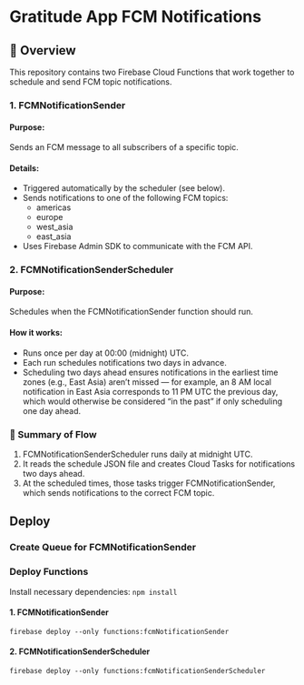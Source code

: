 # Gratitude App FCM Notifications

## 📘 Overview

This repository contains two Firebase Cloud Functions that work together to schedule and send FCM topic notifications.

### 1. FCMNotificationSender

#### Purpose:

Sends an FCM message to all subscribers of a specific topic.

#### Details:

- Triggered automatically by the scheduler (see below).
- Sends notifications to one of the following FCM topics:
  - americas
  - europe
  - west_asia
  - east_asia
- Uses Firebase Admin SDK to communicate with the FCM API.

### 2. FCMNotificationSenderScheduler

#### Purpose:

Schedules when the FCMNotificationSender function should run.

#### How it works:

- Runs once per day at 00:00 (midnight) UTC.
- Each run schedules notifications two days in advance.
- Scheduling two days ahead ensures notifications in the earliest time zones (e.g., East Asia) aren’t missed —
for example, an 8 AM local notification in East Asia corresponds to 11 PM UTC the previous day,
which would otherwise be considered “in the past” if only scheduling one day ahead.

### 🧭 Summary of Flow
1. FCMNotificationSenderScheduler runs daily at midnight UTC.
2. It reads the schedule JSON file and creates Cloud Tasks for notifications two days ahead.
3. At the scheduled times, those tasks trigger FCMNotificationSender, which sends notifications to the correct FCM topic.

## Deploy

### Create Queue for FCMNotificationSender

### Deploy Functions

Install necessary dependencies: `npm install`

#### 1. FCMNotificationSender

`firebase deploy --only functions:fcmNotificationSender`

#### 2. FCMNotificationSenderScheduler

`firebase deploy --only functions:fcmNotificationSenderScheduler`
